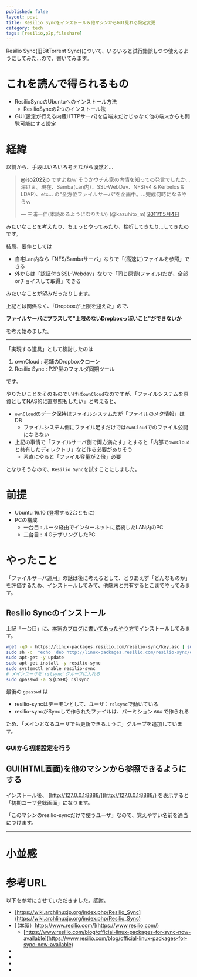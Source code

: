 ```yaml
---
published: false
layout: post
title: Resilio Syncをインストール＆他マシンからGUI見れる設定変更
category: tech
tags: [resilio,p2p,fileshare]
---
```


Resilio Sync(旧BitTorrent Sync)について、いろいろと試行錯誤しつつ使えるようにしてみた…ので、書いてみます。

# これを読んで得られるもの

- ResilioSyncのUbuntuへのインストール方法
  - ResilioSyncの2つのインストール法
- GUI(設定が行える内蔵HTTPサーバ)を自端末だけじゃなく他の端末からも閲覧可能にする設定


# 経緯

以前から、手段はいろいろ考えながら漠然と…

<blockquote class="twitter-tweet" data-lang="ja"><p lang="ja" dir="ltr"><a href="https://twitter.com/iso2022jp">@iso2022jp</a> ですよねｗ そうかウチん家の内情を知っての発言でしたか…深けぇ。現在、Samba(Lan内）、SSL-WebDav、NFS(v4 &amp; Kerbelos &amp; LDAP)、etc... の&quot;全方位ファイルサーバ&quot;を企画中。…完成何時になるやらｗ</p>&mdash; 三浦一仁(本読めるようになりたい) (@kazuhito_m) <a href="https://twitter.com/kazuhito_m/status/65901469601239040">2011年5月4日</a></blockquote>
<script async src="//platform.twitter.com/widgets.js" charset="utf-8"></script>

みたいなことを考えたり、ちょっとやってみたり、挫折してきたり…してきたのです。

結局、要件としては

- 自宅Lan内なら「NFS/Sambaサーバ」なりで「(高速に)ファイルを参照」できる
- 外からは「認証付きSSL-Webdav」なりで「同じ原資(ファイル)だが、全部orチョイスして取得」できる

みたいなことが望みだったりします。

上記とは関係なく、「Dropboxが上限を迎えた」ので、

__ファイルサーバにプラスして"上限のないDropboxっぽいこと"ができないか__

を考え始めました。

---

「実現する道具」として検討したのは

1. ownCloud : 老舗のDropboxクローン
0. Resilio Sync : P2P型のフォルダ同期ツール

です。

やりたいことをそのものでいけば`ownCloud`なのですが、「ファイルシステムを原資としてNAS的に直参照もしたい」と考えると、

- `ownCloud`のデータ保持はファイルシステムだが「ファイルのメタ情報」はDB
  - ファイルシステム側にファイル足すだけでは`ownCloud`でのファイル公開にならない
- 上記の事情で「ファイルサーバ側で両方満たす」とすると「内部で`ownCloud`と共有したディレクトリ」など作る必要がありそう
  - 素直にやると「ファイル容量が２倍」必要

となりそうなので、`Resilio Sync`を試すことにしました。

# 前提

- Ubuntu 16.10 (登場する2台ともに)
- PCの構成
  - 一台目 : ルータ経由でインターネットに接続したLAN内のPC
  - 二台目 : ４GテザリングしたPC

# やったこと

「ファイルサーバ運用」の話は後に考えるとして、とりあえず「どんなものか」を評価するため、インストールしてみて、他端末と共有するとこまでやってみます。

## Resilio Syncのインストール

上記「一台目」に、[本家のブログに書いてあったやり方](https://www.resilio.com/blog/official-linux-packages-for-sync-now-available)でインストールしてみます。

```bash
wget -qO - https://linux-packages.resilio.com/resilio-sync/key.asc | sudo apt-key add -
sudo sh -c  "echo 'deb http://linux-packages.resilio.com/resilio-sync/deb resilio-sync non-free' > /etc/apt/sources.list.d/resilio-sync.list"
sudo apt-get -y update
sudo apt-get install -y resilio-sync
sudo systemctl enable resilio-sync
# メインユーザを'rslsync'グループに入れる
sudo gpasswd -a ＄{USER} rslsync
```

最後の `gpasswd` は

- resilio-syncはデーモンとして、ユーザ：`rslsync`で動いている
- resilio-syncがSyncして作られたファイルは、パーミション `664` で作られる

ため、「メインとなるユーザでも更新できるように」グループを追加しています。

### GUIから初期設定を行う


## GUI(HTML画面)を他のマシンから参照できるようにする

インストール後、 [http://127.0.0.1:8888/](http://127.0.0.1:8888/) を表示すると「初期ユーザ登録画面」になります。

「このマシンのresilio-syncだけで使うユーザ」なので、覚えやすい名前を適当につけます。



---

# 小並感


# 参考URL

以下を参考にさせていただきました。感謝。

- [https://wiki.archlinuxjp.org/index.php/Resilio_Sync](https://wiki.archlinuxjp.org/index.php/Resilio_Sync)
- [（本家）https://www.resilio.com/](https://www.resilio.com/)
  - [https://www.resilio.com/blog/official-linux-packages-for-sync-now-available](https://www.resilio.com/blog/official-linux-packages-for-sync-now-available)
- []()
- []()
- []()
- []()
